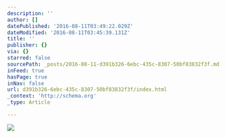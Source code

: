 ```yaml
---
description: ''
author: []
datePublished: '2016-08-11T03:49:22.029Z'
dateModified: '2016-08-11T03:45:39.131Z'
title: ''
publisher: {}
via: {}
starred: false
sourcePath: _posts/2016-08-11-d391b326-6ebc-435c-8307-50bf83832f3f.md
inFeed: true
hasPage: true
inNav: false
url: d391b326-6ebc-435c-8307-50bf83832f3f/index.html
_context: 'http://schema.org'
_type: Article

---
```

![](https://the-grid-user-content.s3-us-west-2.amazonaws.com/ed72feb9-7749-4de2-8c58-f4c4121eadb5.jpg)
